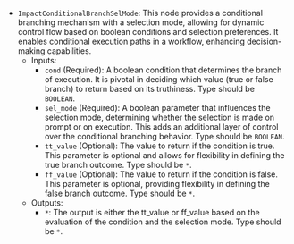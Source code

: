 - `ImpactConditionalBranchSelMode`: This node provides a conditional branching mechanism with a selection mode, allowing for dynamic control flow based on boolean conditions and selection preferences. It enables conditional execution paths in a workflow, enhancing decision-making capabilities.
    - Inputs:
        - `cond` (Required): A boolean condition that determines the branch of execution. It is pivotal in deciding which value (true or false branch) to return based on its truthiness. Type should be `BOOLEAN`.
        - `sel_mode` (Required): A boolean parameter that influences the selection mode, determining whether the selection is made on prompt or on execution. This adds an additional layer of control over the conditional branching behavior. Type should be `BOOLEAN`.
        - `tt_value` (Optional): The value to return if the condition is true. This parameter is optional and allows for flexibility in defining the true branch outcome. Type should be `*`.
        - `ff_value` (Optional): The value to return if the condition is false. This parameter is optional, providing flexibility in defining the false branch outcome. Type should be `*`.
    - Outputs:
        - `*`: The output is either the tt_value or ff_value based on the evaluation of the condition and the selection mode. Type should be `*`.
